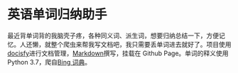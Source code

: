 # 英语单词归纳助手

最近背单词背的我脑壳子疼，各种同义词、派生词，想要归纳总结一下，方便记忆。人还懒，就整个爬虫来帮我写文档吧，我只需要丢单词进去就好了。项目使用[docisfy](https://docsify.js.org/)进行文档管理，[Markdown](https://zh.wikipedia.org/wiki/Markdown)撰写，挂载在 Github Page。单词的释义使用 Python 3.7，爬自[Bing 词典](https://www.bing.com/dict)。
